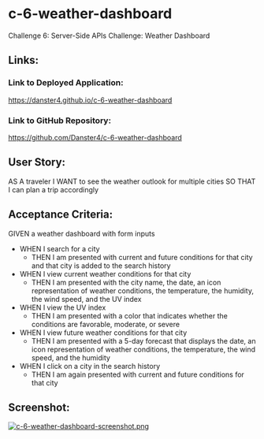 # c-6-weather-dashboard
Challenge 6: Server-Side APIs Challenge: Weather Dashboard


## Links:
### Link to Deployed Application: 
https://danster4.github.io/c-6-weather-dashboard
### Link to GitHub Repository: 
https://github.com/Danster4/c-6-weather-dashboard


## User Story:
AS A traveler
I WANT to see the weather outlook for multiple cities
SO THAT I can plan a trip accordingly


## Acceptance Criteria:
GIVEN a weather dashboard with form inputs
* WHEN I search for a city
  * THEN I am presented with current and future conditions for that city and that city is added to the search history
* WHEN I view current weather conditions for that city
  * THEN I am presented with the city name, the date, an icon representation of weather conditions, the temperature, the humidity, the wind speed, and the UV index
* WHEN I view the UV index
  * THEN I am presented with a color that indicates whether the conditions are favorable, moderate, or severe
* WHEN I view future weather conditions for that city
  * THEN I am presented with a 5-day forecast that displays the date, an icon representation of weather conditions, the temperature, the wind speed, and the humidity
* WHEN I click on a city in the search history
  * THEN I am again presented with current and future conditions for that city


## Screenshot:
[![c-6-weather-dashboard-screenshot.png](https://i.postimg.cc/hjTrBHdV/c-6-weather-dashboard-screenshot.png)](https://postimg.cc/KkcL7pQY)